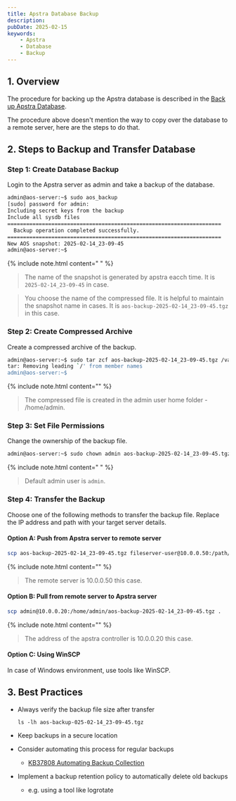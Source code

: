 ```yaml
---
title: Apstra Database Backup
description: 
pubDate: 2025-02-15
keywords:
    - Apstra
    - Database
    - Backup
---
```


## 1. Overview

The procedure for backing up the Apstra database is described in the [Back up Apstra Database](https://www.juniper.net/documentation/us/en/software/apstra5.1/apstra-user-guide/topics/task/apstra-server-database-back-up.html).

The procedure above doesn't mention the way to copy over the database to a remote server, here are the steps to do that.

## 2. Steps to Backup and Transfer Database

### Step 1: Create Database Backup

Login to the Apstra server as admin and take a backup of the database.

```sh
admin@aos-server:~$ sudo aos_backup
[sudo] password for admin: 
Including secret keys from the backup
Include all sysdb files
====================================================================
  Backup operation completed successfully.
====================================================================
New AOS snapshot: 2025-02-14_23-09-45
admin@aos-server:~$ 
```

{% include note.html content="  " %}
> The name of the snapshot is generated by apstra eacch time. It is `2025-02-14_23-09-45` in case.

> You choose the name of the compressed file. It is helpful to maintain the snapshot name in cases.
> It is `aos-backup-2025-02-14_23-09-45.tgz` in this case.

### Step 2: Create Compressed Archive

Create a compressed archive of the backup.

```sh
admin@aos-server:~$ sudo tar zcf aos-backup-2025-02-14_23-09-45.tgz /var/lib/aos/snapshot/2025-02-14_23-09-45
tar: Removing leading `/' from member names
admin@aos-server:~$ 
```

{% include note.html content="" %}
> The compressed file is created in the admin user home folder - /home/admin.

### Step 3: Set File Permissions

Change the ownership of the backup file.

```sh
admin@aos-server:~$ sudo chown admin aos-backup-2025-02-14_23-09-45.tgz
```

{% include note.html content="  " %}
> Default admin user is `admin`.

### Step 4: Transfer the Backup

Choose one of the following methods to transfer the backup file. Replace the IP address and path with your target server details.

#### Option A: Push from Apstra server to remote server

```sh
scp aos-backup-2025-02-14_23-09-45.tgz fileserver-user@10.0.0.50:/path/to/the/backup/folder
```

{% include note.html content="" %}
> The remote server is 10.0.0.50 this case.

#### Option B: Pull from remote server to Apstra server

```sh
scp admin@10.0.0.20:/home/admin/aos-backup-2025-02-14_23-09-45.tgz .
```

{% include note.html content="" %}
> The address of the apstra controller is 10.0.0.20 this case.

#### Option C: Using WinSCP

In case of Windows environment, use tools like WinSCP.

## 3. Best Practices

- Always verify the backup file size after transfer

    ```
    ls -lh aos-backup-025-02-14_23-09-45.tgz
    ```

- Keep backups in a secure location
- Consider automating this process for regular backups
  - [KB37808 Automating Backup Collection](https://supportportal.juniper.net/s/article/Juniper-Apstra-Automating-Backup-Collection)
- Implement a backup retention policy to automatically delete old backups
  - e.g. using a tool like logrotate